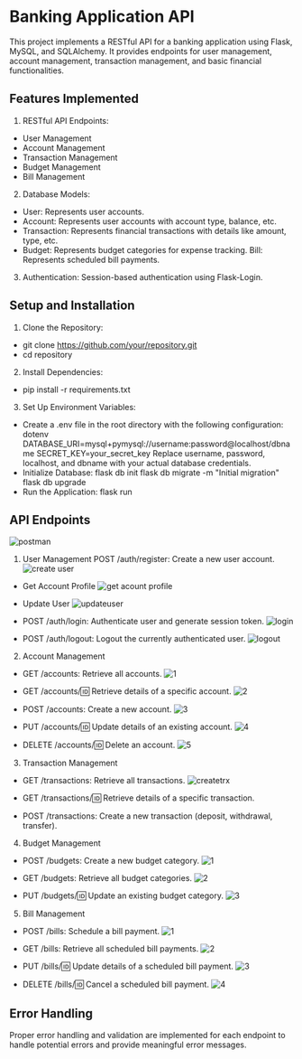 # Banking Application API
This project implements a RESTful API for a banking application using Flask, MySQL, and SQLAlchemy. It provides endpoints for user management, account management, transaction management, and basic financial functionalities.

## Features Implemented
1. RESTful API Endpoints:
- User Management
- Account Management
- Transaction Management
- Budget Management
- Bill Management

2. Database Models:
- User: Represents user accounts.
- Account: Represents user accounts with account type, balance, etc.
- Transaction: Represents financial transactions with details like amount, type, etc.
- Budget: Represents budget categories for expense tracking.
Bill: Represents scheduled bill payments.

3. Authentication:
Session-based authentication using Flask-Login.

## Setup and Installation
1. Clone the Repository:
- git clone https://github.com/your/repository.git
- cd repository
2. Install Dependencies:
- pip install -r requirements.txt
3. Set Up Environment Variables:
- Create a .env file in the root directory with the following configuration:
dotenv
DATABASE_URI=mysql+pymysql://username:password@localhost/dbname
SECRET_KEY=your_secret_key
Replace username, password, localhost, and dbname with your actual database credentials.
- Initialize Database:
flask db init
flask db migrate -m "Initial migration"
flask db upgrade
- Run the Application:
flask run

## API Endpoints
![postman](<assets/All postman.png>)
1. User Management
POST /auth/register: Create a new user account.
![create user](assets/createuser.png)

- Get Account Profile
![get acount profile](assets/getuserprofile.png)

- Update User
![updateuser](assets/updateuser.png)

- POST /auth/login: Authenticate user and generate session token.
![login](assets/loginuser.png)

- POST /auth/logout: Logout the currently authenticated user.
![logout](assets/logout.png)

2. Account Management
- GET /accounts: Retrieve all accounts.
![1](assets/gatallaccount.png)

- GET /accounts/:id: Retrieve details of a specific account.
![2](assets/gataccountbyid.png)

- POST /accounts: Create a new account.
![3](assets/createaccount.png)

- PUT /accounts/:id: Update details of an existing account.
![4](assets/updateaccount.png)

- DELETE /accounts/:id: Delete an account.
![5](assets/deleteaccount.png)

3. Transaction Management
- GET /transactions: Retrieve all transactions.
![createtrx](assets/createtransaction.png)

- GET /transactions/:id: Retrieve details of a specific transaction.

- POST /transactions: Create a new transaction (deposit, withdrawal, transfer).

4. Budget Management
- POST /budgets: Create a new budget category.
![1](assets/createbudget.png)

- GET /budgets: Retrieve all budget categories.
![2](assets/getbudget.png)

- PUT /budgets/:id: Update an existing budget category.
![3](assets/UpdateBudget.png)

5. Bill Management
- POST /bills: Schedule a bill payment.
![1](assets/createbill.png)

- GET /bills: Retrieve all scheduled bill payments.
![2](<assets/get user'sbill.png>)

- PUT /bills/:id: Update details of a scheduled bill payment.
![3](assets/updatebill.png)

- DELETE /bills/:id: Cancel a scheduled bill payment.
![4](assets/deletebill.png)

## Error Handling
Proper error handling and validation are implemented for each endpoint to handle potential errors and provide meaningful error messages.